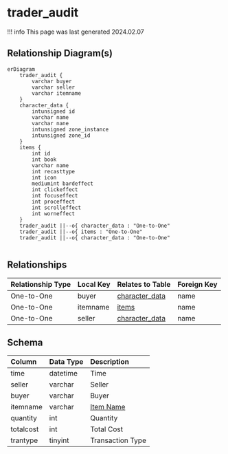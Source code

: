 # trader_audit

!!! info
	This page was last generated 2024.02.07

## Relationship Diagram(s)

```mermaid
erDiagram
    trader_audit {
        varchar buyer
        varchar seller
        varchar itemname
    }
    character_data {
        intunsigned id
        varchar name
        varchar nane
        intunsigned zone_instance
        intunsigned zone_id
    }
    items {
        int id
        int book
        varchar name
        int recasttype
        int icon
        mediumint bardeffect
        int clickeffect
        int focuseffect
        int proceffect
        int scrolleffect
        int worneffect
    }
    trader_audit ||--o{ character_data : "One-to-One"
    trader_audit ||--o{ items : "One-to-One"
    trader_audit ||--o{ character_data : "One-to-One"


```


## Relationships

| Relationship Type | Local Key | Relates to Table | Foreign Key |
| :--- | :--- | :--- | :--- |
| One-to-One | buyer | [character_data](../../schema/characters/character_data.md) | name |
| One-to-One | itemname | [items](../../schema/items/items.md) | name |
| One-to-One | seller | [character_data](../../schema/characters/character_data.md) | name |


## Schema

| Column | Data Type | Description |
| :--- | :--- | :--- |
| time | datetime | Time |
| seller | varchar | Seller |
| buyer | varchar | Buyer |
| itemname | varchar | [Item Name](../../schema/items/items.md) |
| quantity | int | Quantity |
| totalcost | int | Total Cost |
| trantype | tinyint | Transaction Type |

